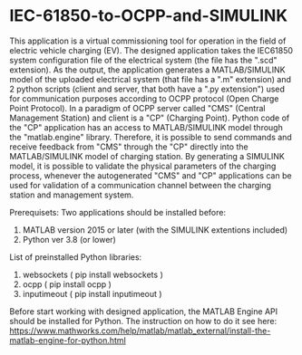 # IEC-61850-to-OCPP-and-SIMULINK
This application is a virtual commissioning tool for operation in the field of electric vehicle charging (EV). The designed application takes the IEC61850 system configuration file of the electrical system (the file has the ".scd" extension). As the output, the application generates a MATLAB/SIMULINK model of the uploaded electrical system (that file has a ".m" extension) and 2 python scripts (client and server, that both have a ".py extension") used for communication purposes according to OCPP protocol (Open Charge Point Protocol). In a paradigm of OCPP server called "CMS" (Central Management Station) and client is a "CP" (Charging Point). Python code of the "CP" application has an access to MATLAB/SIMULINK model through the "matlab.engine" library. Therefore, it is possible to send commands and receive feedback from "CMS" through the "CP" directly into the MATLAB/SIMULINK model of charging station. By generating a SIMULINK model, it is possible to validate the physical parameters of the charging process, whenever the autogenerated "CMS" and "CP" applications can be used for validation of a communication channel between the charging station and management system.   

Prerequisets:
Two applications should be installed before:
1. MATLAB  version 2015 or later (with the SIMULINK extentions included)
2. Python ver 3.8 (or lower)

List of preinstalled Python libraries:
1. websockets ( pip install websockets ) 
2. ocpp ( pip install ocpp )
3. inputimeout ( pip install inputimeout )

Before start working with designed application, the MATLAB Engine API should be installed for Python. The instruction on how to do it see here:
https://www.mathworks.com/help/matlab/matlab_external/install-the-matlab-engine-for-python.html
